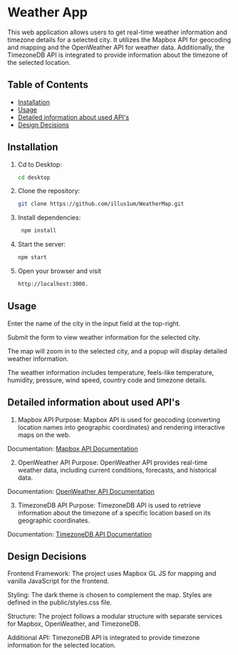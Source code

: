 # Weather App

This web application allows users to get real-time weather information and timezone details for a selected city. It utilizes the Mapbox API for geocoding and mapping and the OpenWeather API for weather data. Additionally, the TimezoneDB API is integrated to provide information about the timezone of the selected location.

## Table of Contents

- [Installation](#installation)
- [Usage](#usage)
- [Detailed information about used API's](#api-keys)
- [Design Decisions](#design-decisions)

## Installation

1. Cd to Desktop:

   ```bash
   cd desktop
   

1. Clone the repository:

   ```bash
   git clone https://github.com/illus1um/WeatherMap.git
   
2. Install dependencies:

   ```bash
    npm install

3. Start the server:

    ```bash
    npm start

4. Open your browser and visit
    ```bash
    http://localhost:3000.

  ## Usage
Enter the name of the city in the input field at the top-right.

Submit the form to view weather information for the selected city.

The map will zoom in to the selected city, and a popup will display detailed weather information.

The weather information includes temperature, feels-like temperature, humidity, pressure, wind speed, country code and timezone details.

  ## Detailed information about used API's
1. Mapbox API
Purpose: Mapbox API is used for geocoding (converting location names into geographic coordinates) and rendering interactive maps on the web.

Documentation: [Mapbox API Documentation](https://docs.mapbox.com/)

2. OpenWeather API
Purpose: OpenWeather API provides real-time weather data, including current conditions, forecasts, and historical data.

Documentation: [OpenWeather API Documentation](https://openweathermap.org/api)

3. TimezoneDB API
Purpose: TimezoneDB API is used to retrieve information about the timezone of a specific location based on its geographic coordinates.

Documentation: [TimezoneDB API Documentation](https://timezonedb.com/api)

  ## Design Decisions
Frontend Framework: The project uses Mapbox GL JS for mapping and vanilla JavaScript for the frontend.

Styling: The dark theme is chosen to complement the map. Styles are defined in the public/styles.css file.

Structure: The project follows a modular structure with separate services for Mapbox, OpenWeather, and TimezoneDB.

Additional API: TimezoneDB API is integrated to provide timezone information for the selected location.
